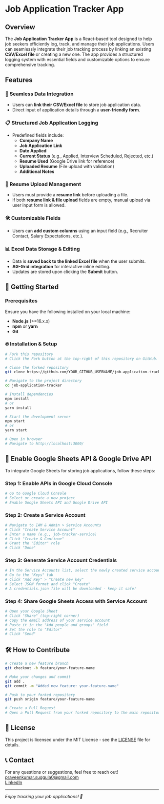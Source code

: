 # Job Application Tracker App

## Overview
The **Job Application Tracker App** is a React-based tool designed to help job seekers efficiently log, track, and manage their job applications. Users can seamlessly integrate their job tracking process by linking an existing **CSV/Excel file** or creating a new one. The app provides a structured logging system with essential fields and customizable options to ensure comprehensive tracking.

## Features
### 🔗 **Seamless Data Integration**
- Users can **link their CSV/Excel file** to store job application data.
- Direct input of application details through a **user-friendly form**.

### 📋 **Structured Job Application Logging**
- Predefined fields include:
  - **Company Name**
  - **Job Application Link**
  - **Date Applied**
  - **Current Status** (e.g., Applied, Interview Scheduled, Rejected, etc.)
  - **Resume Used** (Google Drive link for reference)
  - **Uploaded Resume** (File upload with validation)
  - **Additional Notes**

### 📂 **Resume Upload Management**
- Users must provide a **resume link** before uploading a file.
- If both **resume link & file upload** fields are empty, manual upload via user input form is allowed.

### 🛠 **Customizable Fields**
- Users can **add custom columns** using an input field (e.g., Recruiter Contact, Salary Expectations, etc.).

### 📊 **Excel Data Storage & Editing**
- Data is **saved back to the linked Excel file** when the user submits.
- **AG-Grid integration** for interactive inline editing.
- Updates are stored upon clicking the **Submit** button.

## 🚀 Getting Started
### Prerequisites
Ensure you have the following installed on your local machine:
- **Node.js** (>=16.x.x)
- **npm** or **yarn**
- **Git**

### 🔥 Installation & Setup
```sh
# Fork this repository
# Click the Fork button at the top-right of this repository on GitHub.

# Clone the forked repository
git clone https://github.com/YOUR_GITHUB_USERNAME/job-application-tracker.git

# Navigate to the project directory
cd job-application-tracker

# Install dependencies
npm install
# or
yarn install

# Start the development server
npm start
# or
yarn start

# Open in browser
# Navigate to http://localhost:3000/
```

## 🔧 **Enable Google Sheets API & Google Drive API**
To integrate Google Sheets for storing job applications, follow these steps:

### **Step 1: Enable APIs in Google Cloud Console**
```sh
# Go to Google Cloud Console
# Select or create a new project
# Enable Google Sheets API and Google Drive API
```

### **Step 2: Create a Service Account**
```sh
# Navigate to IAM & Admin > Service Accounts
# Click "Create Service Account"
# Enter a name (e.g., job-tracker-service)
# Click "Create & Continue"
# Grant the "Editor" role
# Click "Done"
```

### **Step 3: Generate Service Account Credentials**
```sh
# In the Service Accounts list, select the newly created service account
# Go to the "Keys" tab
# Click "Add Key" > "Create new key"
# Select JSON format and click "Create"
# A credentials.json file will be downloaded - keep it safe!
```

### **Step 4: Share Google Sheets Access with Service Account**
```sh
# Open your Google Sheet
# Click "Share" (top-right corner)
# Copy the email address of your service account
# Paste it in the "Add people and groups" field
# Set the role to "Editor"
# Click "Send"
```

## 🛠 How to Contribute
```sh
# Create a new feature branch
git checkout -b feature/your-feature-name

# Make your changes and commit
git add .
git commit -m "Added new feature: your-feature-name"

# Push to your forked repository
git push origin feature/your-feature-name

# Create a Pull Request
# Open a Pull Request from your forked repository to the main repository.
```

## 📜 License
This project is licensed under the MIT License - see the [LICENSE](LICENSE) file for details.

## 📞 Contact
For any questions or suggestions, feel free to reach out!
praveenkumar.suggula0@gmail.com  
[LinkedIn](https://www.linkedin.com/in/praveensuggula/)

---
_Enjoy tracking your job applications! 🚀_
